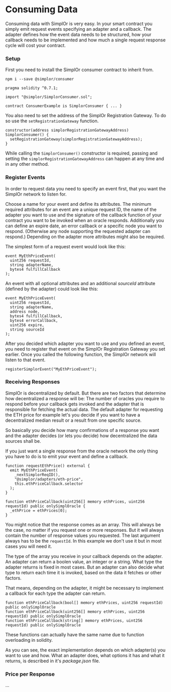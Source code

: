 # Consuming Data

Consuming data with SimplOr is very easy. In your smart contract you simply emit request events specifying an adapter and a callback.
The adapter defines how the event data needs to be structured, how your callback needs to be implemented and how much a single request response cycle will cost your contract.

### Setup

First you need to install the SimplOr consumer contract to inherit from.

```
npm i --save @simplor/consumer
```

```
pragma solidity ^0.7.1;

import "@simplor/SimplorConsumer.sol";

contract ConsumerExample is SimplorConsumer { ... }
```

You also need to set the address of the SimplOr Registration Gateway. To do so use the `setRegistrationGateway` function.

```
constructor(address simplorRegistrationGatewayAddress) SimplorConsumer() {
  setRegistrationGateway(simplorRegistrationGatewayAddress);
}
```

While calling the `SimplorConsumer()` constructor is required, passing and setting the `simplorRegistrationGatewayAddress` can happen at any time and in any other method.

### Register Events

In order to request data you need to specify an event first, that you want the SimplOr network to listen for.

Choose a name for your event and define its attributes. The minimum required attributes for an event are a unique request ID, the name of the adapter you want to use and the signature of the callback function of your contract you want to be invoked when an oracle responds. Additionally you can define an expire date, an error callback or a specific node you want to respond. (Otherwise any node supporting the requested adapter can respond.) Depending on the adapter more attributes might also be required.

The simplest form of a request event would look like this:

```
event MyEthPriceEvent(
  uint256 requestId,
  string adapterName,
  bytes4 fulfillCallback
);
```

An event with all optional attributes and an additional *sourceId* attribute (defined by the adapter) could look like this:

```
event MyEthPriceEvent(
  uint256 requestId,
  string adapterName,
  address node,
  bytes4 fulfillCallback,
  bytes4 errorCallback,
  uint256 expire,
  string sourceId
);
```

After you decided which adapter you want to use and you defined an event, you need to register that event on the SimplOr Registration Gateway you set earlier. Once you called the following function, the SimplOr network will listen to that event.


```
registerSimplorEvent("MyEthPriceEvent");
```

### Receiving Responses

SimplOr is decentralized by default. But there are two factors that determine how decentralized a response will be: The number of oracles you require to respond before your callback gets invoked and the adapter that is responsible for fetching the actual data. The default adapter for requesting the ETH price for example let's you decide if you want to have a decentralized median result or a result from one specific source.

So basically you decide how many confirmations of a response you want and the adapter decides (or lets you decide) how decentralized the data sources shall be.

If you just want a single response from the oracle network the only thing you have to do is to emit your event and define a callback.

```
function requestEthPrice() external {
  emit MyEthPriceEvent(
    _nextSimplorReqID(),
    "@simplor/adapters/eth-price",
    this.ethPriceCallback.selector
  );
}

function ethPriceCallback(uint256[] memory ethPrices, uint256 requestId) public onlySimplOracle {
  _ethPrice = ethPrices[0];
}
```

You might notice that the response comes as an array. This will always be the case, no matter if you request one or more responses. But it will always contain the number of response values you requested. The last argument always has to be the `requestId`. In this example we don't use it but in most cases you will need it.

The type of the array you receive in your callback depends on the adapter. An adapter can return a boolen value, an integer or a string. What type the adapter returns is fixed in most cases. But an adapter can also decide what type to return each time it is invoked, based on the data it fetches or other factors.

That means, depending on the adapter, it might be necessary to implement a callback for each type the adapter can return.

```
function ethPriceCallback(bool[] memory ethPrices, uint256 requestId) public onlySimplOracle
function ethPriceCallback(uint256[] memory ethPrices, uint256 requestId) public onlySimplOracle
function ethPriceCallback(string[] memory ethPrices, uint256 requestId) public onlySimplOracle
```

These functions can actually have the same name due to function overloading in solidity.

As you can see, the exact implementation depends on which adapter(s) you want to use and how. What an adapter does, what options it has and what it returns, is described in it's *package.json* file.

### Price per Response

...

